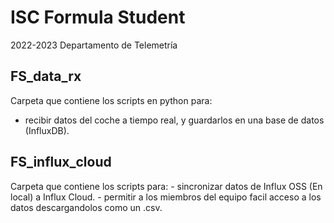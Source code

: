 # ISC Formula Student
2022-2023 Departamento de Telemetría


## FS_data_rx
  Carpeta que contiene los scripts en python para:
  - recibir datos del coche a tiempo real, y guardarlos en una base de datos (InfluxDB).

## FS_influx_cloud
  Carpeta que contiene los scripts para:
    - sincronizar datos de Influx OSS (En local) a Influx Cloud.
    - permitir a los miembros del equipo facil acceso a los datos descargandolos como un .csv.
